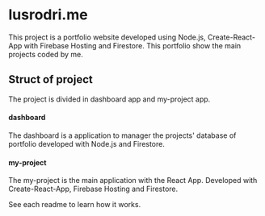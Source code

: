 # lusrodri.me

This project is a portfolio website developed using Node.js, Create-React-App with Firebase Hosting and Firestore. This portfolio show the main projects coded by me.

## Struct of project

The project is divided in dashboard app and my-project app.

#### dashboard

The dashboard is a application to manager the projects' database of portfolio developed with Node.js and Firestore.

#### my-project

The my-project is the main application with the React App. Developed with Create-React-App, Firebase Hosting and Firestore.

See each readme to learn how it works.